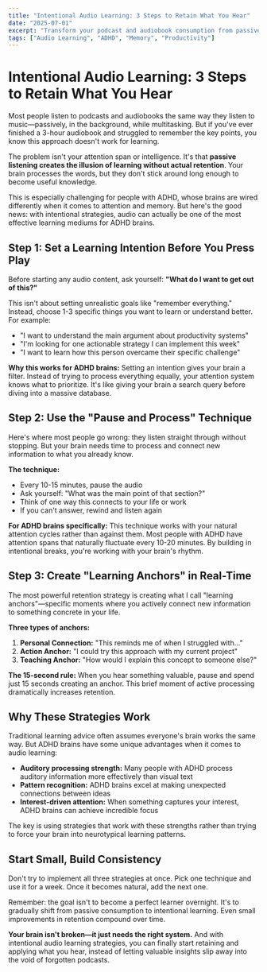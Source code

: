 ```yaml
---
title: "Intentional Audio Learning: 3 Steps to Retain What You Hear"
date: "2025-07-01"
excerpt: "Transform your podcast and audiobook consumption from passive listening to active learning with these three evidence-based strategies that work especially well for ADHD brains."
tags: ["Audio Learning", "ADHD", "Memory", "Productivity"]
---
```


# Intentional Audio Learning: 3 Steps to Retain What You Hear

Most people listen to podcasts and audiobooks the same way they listen to music—passively, in the background, while multitasking. But if you've ever finished a 3-hour audiobook and struggled to remember the key points, you know this approach doesn't work for learning.

The problem isn't your attention span or intelligence. It's that **passive listening creates the illusion of learning without actual retention**. Your brain processes the words, but they don't stick around long enough to become useful knowledge.

This is especially challenging for people with ADHD, whose brains are wired differently when it comes to attention and memory. But here's the good news: with intentional strategies, audio can actually be one of the most effective learning mediums for ADHD brains.

## Step 1: Set a Learning Intention Before You Press Play

Before starting any audio content, ask yourself: **"What do I want to get out of this?"**

This isn't about setting unrealistic goals like "remember everything." Instead, choose 1-3 specific things you want to learn or understand better. For example:

- "I want to understand the main argument about productivity systems"
- "I'm looking for one actionable strategy I can implement this week"
- "I want to learn how this person overcame their specific challenge"

**Why this works for ADHD brains:** Setting an intention gives your brain a filter. Instead of trying to process everything equally, your attention system knows what to prioritize. It's like giving your brain a search query before diving into a massive database.

## Step 2: Use the "Pause and Process" Technique

Here's where most people go wrong: they listen straight through without stopping. But your brain needs time to process and connect new information to what you already know.

**The technique:**
- Every 10-15 minutes, pause the audio
- Ask yourself: "What was the main point of that section?"
- Think of one way this connects to your life or work
- If you can't answer, rewind and listen again

**For ADHD brains specifically:** This technique works with your natural attention cycles rather than against them. Most people with ADHD have attention spans that naturally fluctuate every 10-20 minutes. By building in intentional breaks, you're working with your brain's rhythm.

## Step 3: Create "Learning Anchors" in Real-Time

The most powerful retention strategy is creating what I call "learning anchors"—specific moments where you actively connect new information to something concrete in your life.

**Three types of anchors:**

1. **Personal Connection:** "This reminds me of when I struggled with..."
2. **Action Anchor:** "I could try this approach with my current project"
3. **Teaching Anchor:** "How would I explain this concept to someone else?"

**The 15-second rule:** When you hear something valuable, pause and spend just 15 seconds creating an anchor. This brief moment of active processing dramatically increases retention.

## Why These Strategies Work

Traditional learning advice often assumes everyone's brain works the same way. But ADHD brains have some unique advantages when it comes to audio learning:

- **Auditory processing strength:** Many people with ADHD process auditory information more effectively than visual text
- **Pattern recognition:** ADHD brains excel at making unexpected connections between ideas
- **Interest-driven attention:** When something captures your interest, ADHD brains can achieve incredible focus

The key is using strategies that work *with* these strengths rather than trying to force your brain into neurotypical learning patterns.

## Start Small, Build Consistency

Don't try to implement all three strategies at once. Pick one technique and use it for a week. Once it becomes natural, add the next one.

Remember: the goal isn't to become a perfect learner overnight. It's to gradually shift from passive consumption to intentional learning. Even small improvements in retention compound over time.

**Your brain isn't broken—it just needs the right system.** And with intentional audio learning strategies, you can finally start retaining and applying what you hear, instead of letting valuable insights slip away into the void of forgotten podcasts.

